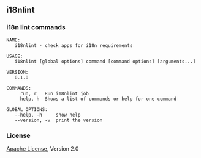## i18nlint
### i18n lint commands

```
NAME:
   i18nlint - check apps for i18n requirements

USAGE:
   i18nlint [global options] command [command options] [arguments...]

VERSION:
   0.1.0

COMMANDS:
     run, r   Run i18nlint job
     help, h  Shows a list of commands or help for one command

GLOBAL OPTIONS:
   --help, -h     show help
   --version, -v  print the version
```

### License

[Apache License](http://www.apache.org/licenses/LICENSE-2.0), Version 2.0
